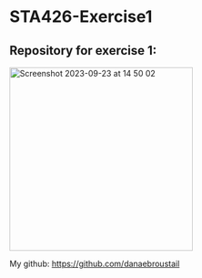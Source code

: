 # STA426-Exercise1

## Repository for exercise 1:

<img width="322" alt="Screenshot 2023-09-23 at 14 50 02" src="https://github.com/danaebroustail/STA426-Exercise1/assets/72189779/8c0f702c-1dc5-41f1-9cbb-317bcc6b94bd">


My github: https://github.com/danaebroustail
